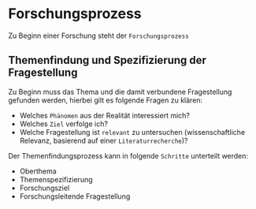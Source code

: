 # Forschungsprozess
Zu Beginn einer Forschung steht der `Forschungsprozess`

## Themenfindung und Spezifizierung der Fragestellung
Zu Beginn muss das Thema und die damit verbundene Fragestellung gefunden werden, hierbei gilt es folgende Fragen zu klären:
* Welches `Phänomen` aus der Realität interessiert mich?
* Welches `Ziel` verfolge ich?
* Welche Fragestellung ist `relevant` zu untersuchen (wissenschaftliche Relevanz, basierend auf einer `Literaturrecherche`)?

Der Themenfindungsprozess kann in folgende `Schritte` unterteilt werden:
* Oberthema
* Themenspezifizierung
* Forschungsziel
* Forschungsleitende Fragestellung

